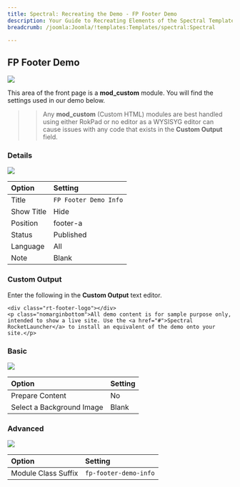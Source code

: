 ```yaml
---
title: Spectral: Recreating the Demo - FP Footer Demo
description: Your Guide to Recreating Elements of the Spectral Template for Joomla
breadcrumb: /joomla:Joomla/!templates:Templates/spectral:Spectral

---
```


FP Footer Demo
-----

![][demo]

This area of the front page is a **mod_custom** module. You will find the settings used in our demo below.

>> Any **mod_custom** (Custom HTML) modules are best handled using either RokPad or no editor as a WYSISYG editor can cause issues with any code that exists in the **Custom Output** field.

### Details

![][demo2]

| Option     | Setting     |  
| :--------- | :---------- |  
| Title      | `FP Footer Demo Info` |  
| Show Title | Hide        |  
| Position   | footer-a    |  
| Status     | Published   |  
| Language   | All         |  
| Note       | Blank       |  

### Custom Output

Enter the following in the **Custom Output** text editor.

~~~
<div class="rt-footer-logo"></div>
<p class="nomarginbottom">All demo content is for sample purpose only, intended to show a live site. Use the <a href="#">Spectral RocketLauncher</a> to install an equivalent of the demo onto your site.</p>
~~~

### Basic

![][demo3]

| Option                    | Setting |
| :------------------------ | :------ |
| Prepare Content           | No      |
| Select a Background Image | Blank   |

### Advanced

![][demo4]

| Option              | Setting               |  
| :------------------ | :-------------------- |  
| Module Class Suffix | `fp-footer-demo-info` |  

[demo]: assets/demo_14.jpeg
[demo2]: assets/info_1.jpeg
[demo3]: assets/info_2.jpeg
[demo4]: assets/info_3.jpeg